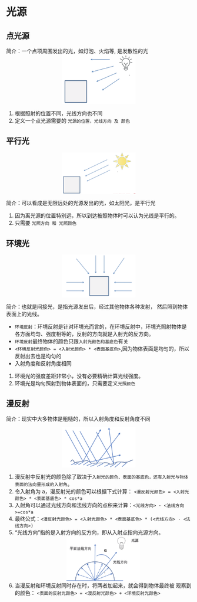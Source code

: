 # 光源
## 点光源
简介：一个点项周围发出的光，如灯泡、火焰等, 是发散性的光
<img src="./点光源.png" width="200" style="margin: auto;display: block" alt=""/>
1. 根据照射的位置不同，光线方向也不同
2. 定义一个点光源需要的 `光源的位置，光线方向 及 颜色`

## 平行光
<img src="./平行光.png" width="200" style="margin: auto;display: block" alt=""/>

简介：可以看成是无限远处的光源发出的光，如太阳光，是平行光
1. 因为离光源的位置特别远，所以到达被照物体时可以认为光线是平行的。
2. 只需要 `光照方向 和 光照颜色`

## 环境光
<img src="./环境光.png" width="200" style="margin: auto;display: block" alt=""/>

简介：也就是间接光，是指光源发出后，经过其他物体各种发射， 然后照到物体表面上的光线。

* `环境反射`：环境反射是针对环境光而言的，在环境反射中，环境光照射物体是各方面均匀、强度相等的，反射的方向就是入射光的反方向。
* `环境反射`最终物体的颜色只跟`入射光颜色和基底色`有关
* `<环境反射光颜色> = <入射光颜色> * <表面基底色>`,因为物体表面是均匀的，所以反射出去也是均匀的
* 入射角度和反射角度相同

1. 环境光的强度差距非常小，没有必要精确计算光线强度。
2. 环境光是均匀照射到物体表面的，只需要定义`光照颜色`

## 漫反射
简介：现实中大多物体是粗糙的，所以入射角度和反射角度不同

<img src="./漫反射.png" width="200" style="margin: auto;display: block" alt=""/>

1. 漫反射中反射光的颜色除了取决于`入射光的颜色、表面的基底色，还有入射光与物体表面的法向量形成的入射角`。
2. 令入射角为 a，漫反射光的颜色可以根据下式计算： `<漫反射光颜色> = <入射光颜色> * <表面基底色> * cos*a`
3. 入射角可以通过光线方向和法线方向的点积来计算：`<光线方向> · <法线方向>=cos*a`
4. 最终公式：`<漫反射光颜色> = <入射光颜色> * <表面基底色> * (<光线方向> · <法线方向>)`
5. “光线方向”指的是入射方向的反方向，即从入射点指向光源方向。
   <img src="./光线方向.png" width="200" style="margin: auto;display: block" alt=""/>
6. 当漫反射和环境反射同时存在时，将两者加起来，就会得到物体最终被 观察到的颜色：
   `<表面的反射光颜色> = <漫反射光颜色> + <环境反射光颜色>`
